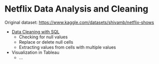 # Netflix Data Analysis and Cleaning

Original dataset: https://www.kaggle.com/datasets/shivamb/netflix-shows

- [Data Cleaning with SQL](https://github.com/EricYangg/Data-Science-Portfolio/blob/main/Netflix%20Data%20Analysis/Netflix%20Data%20Cleaning.sql)
  - Checking for null values
  - Replace or delete null cells 
  - Extracting values from cells with multiple values 
- Visualization in Tableau
  - ...
